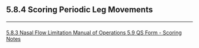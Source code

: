 ## 5.8.4 Scoring Periodic Leg Movements












<hr class="soften" style="margin-top: 20px;margin-bottom: 20px;"/>

<div class="center">
<div class="btn-group">
  <a href=":pages_path:/mop/5-08-03-nasal-flow-limitation.md" class="btn btn-default">
    <span class="glyphicon glyphicon-chevron-left"></span>
    5.8.3 Nasal Flow Limitation
  </a>

  <a href=":pages_path:/mop/5-00-mop-toc.md" class="btn btn-default">
    <span class="glyphicon glyphicon-chevron-up"></span>
    Manual of Operations
  </a>

  <a href=":pages_path:/mop/5-09-qs-form-scoring-notes.md" class="btn btn-success">
    5.9 QS Form - Scoring Notes
    <span class="glyphicon glyphicon-chevron-right"></span>
  </a>
</div>
</div>
